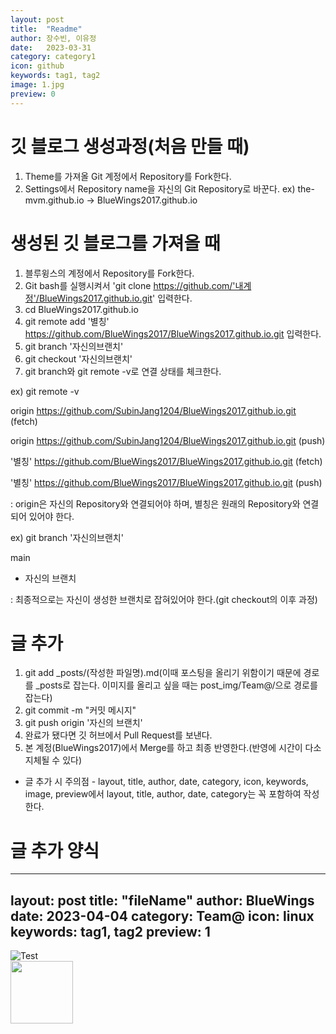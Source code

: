 ```yaml
---
layout: post
title:  "Readme"
author: 장수빈, 이유정
date:   2023-03-31
category: category1
icon: github
keywords: tag1, tag2
image: 1.jpg
preview: 0
---
```


# 깃 블로그 생성과정(처음 만들 때)
1. Theme를 가져올 Git 계정에서 Repository를 Fork한다.
2. Settings에서 Repository name을 자신의 Git Repository로 바꾼다. ex) the-mvm.github.io -> BlueWings2017.github.io


# 생성된 깃 블로그를 가져올 때
1. 블루윙스의 계정에서 Repository를 Fork한다.
2. Git bash를 실행시켜서 'git clone https://github.com/'내계정'/BlueWings2017.github.io.git' 입력한다.
3. cd BlueWings2017.github.io
4. git remote add '별칭' https://github.com/BlueWings2017/BlueWings2017.github.io.git 입력한다.
5. git branch '자신의브랜치'
6. git checkout '자신의브랜치'
7. git branch와 git remote -v로 연결 상태를 체크한다.

 ex) git remote -v
 
origin  https://github.com/SubinJang1204/BlueWings2017.github.io.git (fetch)

origin  https://github.com/SubinJang1204/BlueWings2017.github.io.git (push)

'별칭'   https://github.com/BlueWings2017/BlueWings2017.github.io.git (fetch)

'별칭'   https://github.com/BlueWings2017/BlueWings2017.github.io.git (push)

: origin은 자신의 Repository와 연결되어야 하며, 별칭은 원래의 Repository와 연결되어 있어야 한다.
 
 
 ex) git branch '자신의브랜치'
 
  main
  
* 자신의 브랜치

: 최종적으로는 자신이 생성한 브랜치로 잡혀있어야 한다.(git checkout의 이후 과정)


# 글 추가
1. git add _posts/(작성한 파일명).md(이때 포스팅을 올리기 위함이기 때문에 경로를 _posts로 잡는다. 이미지를 올리고 싶을 때는 post_img/Team@/으로 경로를 잡는다)
2. git commit -m "커밋 메시지"
3. git push origin '자신의 브랜치'
4. 완료가 됐다면 깃 허브에서 Pull Request를 보낸다.
5. 본 계정(BlueWings2017)에서 Merge를 하고 최종 반영한다.(반영에 시간이 다소 지체될 수 있다)

* 글 추가 시 주의점 - layout, title, author, date, category, icon, keywords, image, preview에서 layout, title, author, date, category는 꼭 포함하여 작성한다.


# 글 추가 양식

---
layout: post
title:  "fileName"
author: BlueWings
date:   2023-04-04
category: Team@
icon: linux
keywords: tag1, tag2
preview: 1
---


![Test](../category1/post-img/TeamB/1.jpg)<br/>
<img src="../category1/post-img/TeamB/1.jpg" width="100" height="100" />
